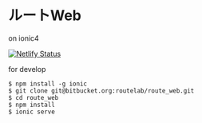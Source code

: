 # ルートWeb

on ionic4

[![Netlify Status](https://api.netlify.com/api/v1/badges/778e6b8c-b6b3-4c21-a16b-05c7e2f3acae/deploy-status)](https://app.netlify.com/sites/tender-archimedes-e0e6a1/deploys)


for develop

```
$ npm install -g ionic
$ git clone git@bitbucket.org:routelab/route_web.git
$ cd route_web
$ npm install
$ ionic serve
```
